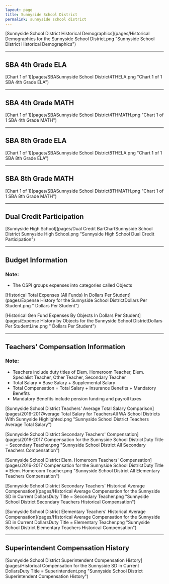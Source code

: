 ```yaml
---
layout: page
title: Sunnyside School District
permalink: sunnyside school district
---
```



[Sunnyside School District Historical Demographics](pages/Historical Demographics for the Sunnyside School District.png "Sunnyside School District Historical Demographics")

___

## SBA 4th Grade ELA

[Chart 1 of 1](pages/SBASunnyside School District4THELA.png "Chart 1 of 1 SBA 4th Grade ELA")


___

## SBA 4th Grade MATH

[Chart 1 of 1](pages/SBASunnyside School District4THMATH.png "Chart 1 of 1 SBA 4th Grade MATH")


___

## SBA 8th Grade ELA

[Chart 1 of 1](pages/SBASunnyside School District8THELA.png "Chart 1 of 1 SBA 8th Grade ELA")


___

## SBA 8th Grade MATH

[Chart 1 of 1](pages/SBASunnyside School District8THMATH.png "Chart 1 of 1 SBA 8th Grade MATH")


___

## Dual Credit Participation

[Sunnyside High School](pages/Dual Credit BarChartSunnyside School District Sunnyside High School.png "Sunnyside High School Dual Credit Participation")


___

## Budget Information
### Note:
- The OSPI groups expenses into categories called Objects

[Historical Total Expenses (All Funds) In Dollars Per Student](pages/Expense History for the Sunnyside School DistrictDollars Per Student.png " Dollars Per Student")

[Historical Gen Fund Expenses By Objects In Dollars Per Student](pages/Expense History by Objects for the Sunnyside School DistrictDollars Per StudentLine.png " Dollars Per Student")


___

## Teachers' Compensation Information
### Note:
- Teachers include duty titles of Elem. Homeroom Teacher, Elem. Specialist Teacher, Other Teacher, Secondary Teacher
- Total Salary = Base Salary + Supplemental Salary
- Total Compensation = Total Salary + Insurance Benefits + Mandatory Benefits
- Mandatory Benefits include pension funding and payroll taxes

[Sunnyside School District Teachers' Average Total Salary Comparison](pages/2016-2017Average Total Salary for TeachersAll WA School Districts With Sunnyside Highlighted.png "Sunnyside School District Teachers Average Total Salary")

[Sunnyside School District Secondary Teachers' Compensation](pages/2016-2017 Compensation for the Sunnyside School DistrictDuty Title = Secondary Teacher.png "Sunnyside School District All Secondary Teachers Compensation")

[Sunnyside School District Elem. Homeroom Teachers' Compensation](pages/2016-2017 Compensation for the Sunnyside School DistrictDuty Title = Elem. Homeroom Teacher.png "Sunnyside School District All Elementary Teachers Compensation")

[Sunnyside School District Secondary Teachers' Historical Average Compensation](pages/Historical Average Compensation for the Sunnyside SD in Current DollarsDuty Title = Secondary Teacher.png "Sunnyside School District Secondary Teachers Historical Compensation")

[Sunnyside School District Elementary Teachers' Historical Average Compensation](pages/Historical Average Compensation for the Sunnyside SD in Current DollarsDuty Title = Elementary Teacher.png "Sunnyside School District Elementary Teachers Historical Compensation")


___

## Superintendent Compensation History

[Sunnyside School District Superintendent Compensation History](pages/Historical Compensation for the Sunnyside SD in Current DollarsDuty Title = Superintendent.png "Sunnyside School District Superintendent Compensation History")

